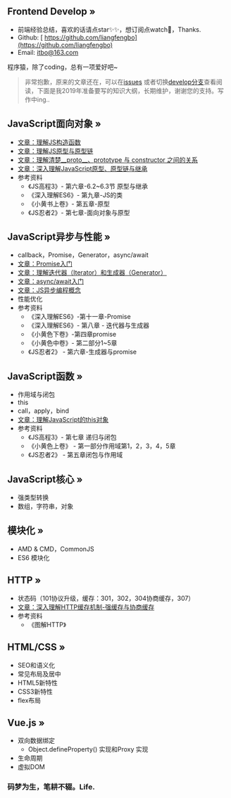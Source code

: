 ## Frontend Develop »

- 前端经验总结，喜欢的话请点star✨✨，想订阅点watch🎉，Thanks.
- Github: [ https://github.com/liangfengbo](https://github.com/liangfengbo)
- Email: itbo@163.com

程序猿，除了coding，总有一项爱好吧~

> 非常抱歉，原来的文章还在，可以在[issues](https://github.com/liangfengbo/frontend-develop/issues?q=is%3Aissue+is%3Aclosed) 或者切换[develop分支](https://github.com/liangfengbo/frontend-develop/tree/develop)查看阅读，下面是我2019年准备要写的知识大纲，长期维护，谢谢您的支持。写作中ing..

## JavaScript面向对象 »
- [文章：理解JS构造函数](https://github.com/liangfengbo/frontend-develop/issues/45)
- [文章：理解JS原型与原型链](https://github.com/liangfengbo/frontend-develop/issues/46)
- [文章：理解清楚__proto__、prototype 与 constructor 之间的关系](https://github.com/liangfengbo/frontend-develop/issues/47)
- [文章：深入理解JavaScript原型、原型链与继承](https://github.com/liangfengbo/frontend-develop/issues/38)
- 参考资料
    - 《JS高程3》- 第六章-6.2~6.3节 原型与继承
    - 《深入理解ES6》- 第九章-JS的类
    - 《小黄书上卷》- 第五章-原型
    - 《JS忍者2》- 第七章-面向对象与原型

## JavaScript异步与性能 »
- callback，Promise，Generator，async/await
- [文章：Promise入门](https://github.com/liangfengbo/frontend-develop/issues/40)
- [文章：理解迭代器（Iterator）和生成器（Generator）](https://github.com/liangfengbo/frontend-develop/issues/41)
- [文章：async/await入门](https://github.com/liangfengbo/frontend-develop/issues/42)
- [文章：JS异步编程概念](https://github.com/liangfengbo/frontend-develop/issues/44) 
- 性能优化
- 参考资料
    - 《深入理解ES6》-第十一章-Promise
    - 《深入理解ES6》- 第八章 - 迭代器与生成器
    - 《小黄色下卷》-第四章promise
    - 《小黄色中卷》- 第二部分1~5章
    - 《JS忍者2》 - 第六章-生成器与promise


## JavaScript函数 »
- 作用域与闭包
- this
- call，apply，bind
- [文章：理解JavaScript的this对象](https://github.com/liangfengbo/frontend-develop/issues/43)
- 参考资料
    - 《JS高程3》- 第七章 递归与闭包
    - 《小黄色上卷》 - 第一部分作用域第1，2，3，4，5章
    - 《JS忍者2》 - 第五章闭包与作用域
## JavaScript核心 »
- 强类型转换
- 数组，字符串，对象

## 模块化 »
- AMD & CMD，CommonJS
- ES6 模块化

## HTTP »
- 状态码（101协议升级，缓存：301，302，304协商缓存，307）
- [文章：深入理解HTTP缓存机制-强缓存与协商缓存](https://github.com/liangfengbo/frontend-develop/issues/39)
- 参考资料
    - 《图解HTTP》 

## HTML/CSS »
- SEO和语义化
- 常见布局及居中
- HTML5新特性
- CSS3新特性
- flex布局

## Vue.js »
- 双向数据绑定
    - Object.defineProperty() 实现和Proxy 实现
- 生命周期
- 虚拟DOM
    
### 码梦为生，笔耕不辍。Life.
